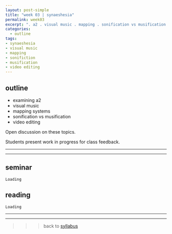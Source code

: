 ```yaml
---
layout: post-simple
title: "week 03 | synaeshesia"
permalink: week03
excerpt: ". a2 . visual music . mapping . sonification vs musification . video editing"
categories:
  - outline
tags:
- synaeshesia
- visual music
- mapping
- sonifiction
- musification
- video editing
---
```


## outline

* examining a2
* visual music
* mapping systems
* sonification vs musification
* video editing

Open discussion on these topics.

Students present work in progress for class feedback.

---
---

## seminar

`Loading`

## reading

`Loading`

---
---

>>> back to [syllabus](../aru2018#syllabus)
